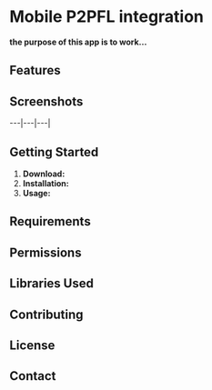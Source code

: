 # Mobile P2PFL integration

**the purpose of this app is to work...**

## Features

## Screenshots


---|---|---|

## Getting Started

1. **Download:** 
2. **Installation:** 
3. **Usage:** 

## Requirements


## Permissions


## Libraries Used


## Contributing

## License


## Contact
